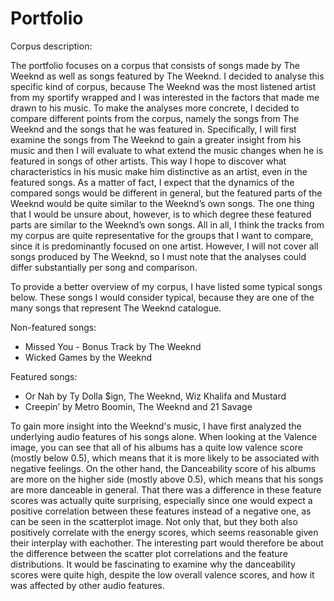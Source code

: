 # Portfolio
Corpus description: 

The portfolio focuses on a corpus that consists of songs made by The Weeknd as well as songs featured by The Weeknd. I decided to analyse this specific kind of corpus, because The Weeknd was the most listened artist from my sportify wrapped and I was interested in the factors that made me drawn to his music. To make the analyses more concrete, I decided to compare different points from the corpus, namely the songs from The Weeknd and the songs that he was featured in. Specifically, I will first examine the songs from The Weeknd to gain a greater insight from his music and then I will evaluate to what extend the music changes when he is featured in songs of other artists. This way I hope to discover what characteristics in his music make him distinctive as an artist, even in the featured songs. As a matter of fact, I expect that the dynamics of the compared songs would be different in general, but the featured parts of the Weeknd would be quite similar to the Weeknd’s own songs. The one thing that I would be unsure about, however, is to which degree these featured parts are similar to the Weeknd’s own songs. All in all, I think the tracks from my corpus are quite representative for the groups that I want to compare, since it is predominantly focused on one artist. However, I will not cover all songs produced by The Weeknd, so I must note that the analyses could differ substantially per song and comparison. 

To provide a better overview of my corpus, I have listed some typical songs below. These songs I would consider typical, because they are one of the many songs that represent The Weeknd catalogue. 

Non-featured songs:

  - Missed You - Bonus Track by The Weeknd
  - Wicked Games by the Weeknd

Featured songs: 

  - Or Nah by Ty Dolla $ign, The Weeknd, Wiz Khalifa and Mustard
  - Creepin’ by Metro Boomin, The Weeknd and 21 Savage
    

To gain more insight into the Weeknd's music, I have first analyzed the underlying audio features of his songs alone. When looking at the Valence image, you can see that all of his albums has a quite low valence score (mostly below 0.5), which means that it is more likely to be associated with negative feelings. On the other hand, the Danceability score of his albums are more on the higher side (mostly above 0.5), which means that his songs are more danceable in general. That there was a difference in these feature scores was actually quite surprising, especially since one would expect a positive correlation between these features instead of a negative one, as can be seen in the scatterplot image. Not only that, but they both also positively correlate with the energy scores, which seems reasonable given their interplay with eachother. The interesting part would therefore be about the difference between the scatter plot correlations and the feature distributions. It would be fascinating to examine why the danceability scores were quite high, despite the low overall valence scores, and how it was affected by other audio features. 





